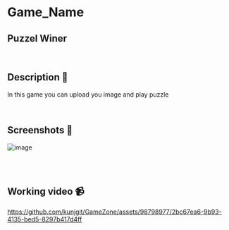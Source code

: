 # **Game_Name** 
Puzzel Winer
---

<br>

## **Description 📃**
In this game you can upload you image and play puzzle 


<br>

## **Screenshots 📸**
![image](https://github.com/kunjgit/GameZone/assets/98798977/5012ff8b-b3dd-476e-a0db-71468106b35b)


<br>
<!-- add your screenshots like this -->
<!-- ![image](url) -->

<br>

## **Working video 📹**
<!-- add your working video over here -->

https://github.com/kunjgit/GameZone/assets/98798977/2bc67ea6-9b93-4135-bed5-8297b417d4ff

